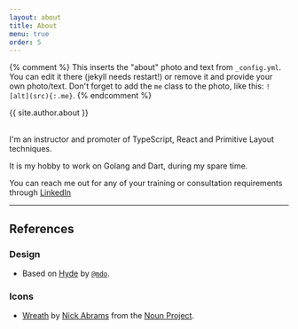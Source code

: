 ```yaml
---
layout: about
title: About
menu: true
order: 5
---
```


{% comment %}
  This inserts the "about" photo and text from `_config.yml`.
  You can edit it there (jekyll needs restart!) or remove it and provide your own photo/text.
  Don't forget to add the `me` class to the photo, like this: `![alt](src){:.me}`.
{% endcomment %}

{{ site.author.about }}


<br>
I'm an instructor and promoter of TypeScript, React and Primitive Layout techniques.

It is my hobby to work on Golang and Dart, during my spare time.

You can reach me out for any of your training or consultation requirements through [LinkedIn](https://www.linkedin.com/in/manvendrask)

***

## References

### Design

* Based on [Hyde](http://hyde.getpoole.com/) by [`@mdo`](https://twitter.com/mdo).

### Icons

* [Wreath](https://thenounproject.com/term/laurel-wreath/203146/) by [Nick Abrams](https://thenounproject.com/nabrams/) from the [Noun Project](https://thenounproject.com/).

[usr]: /how-to-find-a-short-username
